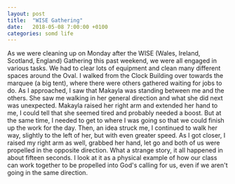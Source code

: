 ```yaml
---
layout: post
title:  "WISE Gathering"
date:   2018-05-08 7:00:00 +0100
categories: somd life
---
```

As we were cleaning up on Monday after the WISE (Wales, Ireland, Scotland, England) Gathering this past weekend, we were all engaged in various tasks. We had to clear lots of equipment and clean many different spaces around the Oval. I walked from the Clock Building over towards the marquee (a big tent), where there were others gathered waiting for jobs to do. As I approached, I saw that Makayla was standing between me and the others. She saw me walking in her general direction and what she did next was unexpected. Makayla raised her right arm and extended her hand to me, I could tell that she seemed tired and probably needed a boost. But at the same time, I needed to get to where I was going so that we could finish up the work for the day. Then, an idea struck me, I continued to walk her way, slightly to the left of her, but with even greater speed. As I got closer, I raised my right arm as well, grabbed her hand, let go and both of us were propelled in the opposite direction. What a strange story, it all happened in about fifteen seconds. I look at it as a physical example of how our class can work together to be propelled into God's calling for us, even if we aren't going in the same direction.
